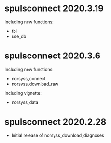 # spulsconnect 2020.3.19

Including new functions:

- tbl
- use_db

# spulsconnect 2020.3.6

Including new functions:

- norsyss_connect
- norsyss_download_raw

Including vignette:

- norsyss_data

# spulsconnect 2020.2.28

- Initial release of norsyss_download_diagnoses
